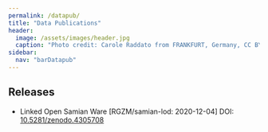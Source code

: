 ```yaml
---
permalink: /datapub/
title: "Data Publications"
header:
  image: /assets/images/header.jpg
  caption: "Photo credit: Carole Raddato from FRANKFURT, Germany, CC BY-SA 2.0, via [**Wikimedia Commons**](https://commons.wikimedia.org/wiki/File:Terra_sigillata,_Gallo-Roman_Museum_of_Tongeren,_Belgium_(27032316984).jpg)"
sidebar:
  nav: "barDatapub"
---
```


## Releases

-   Linked Open Samian Ware [RGZM/samian-lod: 2020-12-04] DOI: [10.5281/zenodo.4305708](https://doi.org/10.5281/zenodo.4305708)
